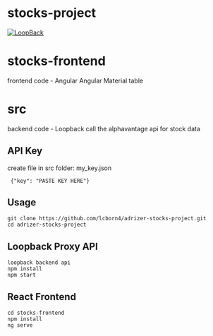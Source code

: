 # stocks-project

[![LoopBack](https://github.com/strongloop/loopback-next/raw/master/docs/site/imgs/branding/Powered-by-LoopBack-Badge-(blue)-@2x.png)](http://loopback.io/)

# stocks-frontend

frontend code - Angular
Angular Material
table

# src
backend code - Loopback
call the alphavantage api for stock data

## API Key
create file in src folder: my_key.json
 ```
  {"key": "PASTE KEY HERE"}
 ```

## Usage
```
git clone https://github.com/lcborn4/adrizer-stocks-project.git
cd adrizer-stocks-project
```
## Loopback Proxy API
```
loopback backend api
npm install
npm start
```
## React Frontend
```
cd stocks-frontend
npm install
ng serve
```
